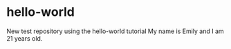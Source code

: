 # hello-world
New test repository using the hello-world tutorial
My name is Emily and I am 21 years old.
